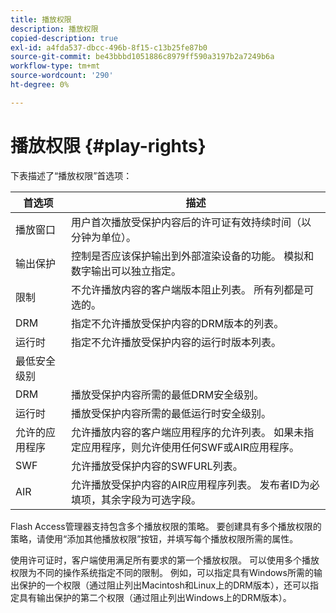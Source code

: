 ```yaml
---
title: 播放权限
description: 播放权限
copied-description: true
exl-id: a4fda537-dbcc-496b-8f15-c13b25fe87b0
source-git-commit: be43bbbd1051886c8979ff590a3197b2a7249b6a
workflow-type: tm+mt
source-wordcount: '290'
ht-degree: 0%

---
```


# 播放权限 {#play-rights}

下表描述了“播放权限”首选项：

| 首选项 | 描述 |
|--- |--- |
| 播放窗口 | 用户首次播放受保护内容后的许可证有效持续时间（以分钟为单位）。 |
| 输出保护 | 控制是否应该保护输出到外部渲染设备的功能。 模拟和数字输出可以独立指定。 |
| 限制 | 不允许播放内容的客户端版本阻止列表。 所有列都是可选的。 |
| DRM | 指定不允许播放受保护内容的DRM版本的列表。 |
| 运行时 | 指定不允许播放受保护内容的运行时版本列表。 |
| 最低安全级别 |  |
| DRM | 播放受保护内容所需的最低DRM安全级别。 |
| 运行时 | 播放受保护内容所需的最低运行时安全级别。 |
| 允许的应用程序 | 允许播放内容的客户端应用程序的允许列表。 如果未指定应用程序，则允许使用任何SWF或AIR应用程序。 |
| SWF | 允许播放受保护内容的SWFURL列表。 |
| AIR | 允许播放受保护内容的AIR应用程序列表。 发布者ID为必填项，其余字段为可选字段。 |

Flash Access管理器支持包含多个播放权限的策略。 要创建具有多个播放权限的策略，请使用“添加其他播放权限”按钮，并填写每个播放权限所需的属性。

使用许可证时，客户端使用满足所有要求的第一个播放权限。 可以使用多个播放权限为不同的操作系统指定不同的限制。 例如，可以指定具有Windows所需的输出保护的一个权限（通过阻止列出Macintosh和Linux上的DRM版本），还可以指定具有输出保护的第二个权限（通过阻止列出Windows上的DRM版本）。
